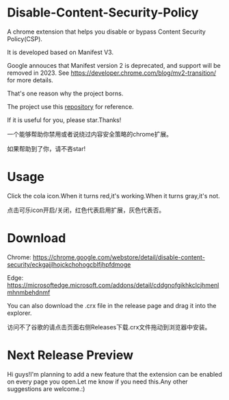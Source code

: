 # Disable-Content-Security-Policy
A chrome extension that helps you disable or bypass Content Security Policy(CSP).

It is developed based on Manifest V3.

Google annouces that Manifest version 2 is deprecated, and support will be removed in 2023. See https://developer.chrome.com/blog/mv2-transition/ for more details.

That's one reason why the project borns.

The project use this <a href="https://github.com/PhilGrayson/chrome-csp-disable">repository</a> for reference.

If it is useful for you, please star.Thanks!

一个能够帮助你禁用或者说绕过内容安全策略的chrome扩展。

如果帮助到了你，请不吝star!

# Usage

Click the cola icon.When it turns red,it's working.When it turns gray,it's not.

点击可乐icon开启/关闭，红色代表启用扩展，灰色代表否。

# Download

Chrome: https://chrome.google.com/webstore/detail/disable-content-security/eckgajjlhojckchohogcblfjhpfdmoge

Edge: https://microsoftedge.microsoft.com/addons/detail/cddgnofgikhkclcjhmenlmhnmbehdnmf

You can also download the .crx file in the release page and drag it into the explorer.

访问不了谷歌的请点击页面右侧Releases下载.crx文件拖动到浏览器中安装。

# Next Release Preview

Hi guys!I'm planning to add a new feature that the extension can be enabled on every page you open.Let me know if you need this.Any other suggestions are welcome.:)
